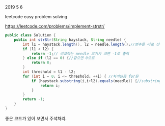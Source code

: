 2019 5 6

leetcode easy problem solving


https://leetcode.com/problems/implement-strstr/

```java
public class Solution {
    public int strStr(String haystack, String needle) {
        int l1 = haystack.length(), l2 = needle.length();//변수를 따로 선언하여 길이를 저장
        if (l1 < l2) {
            return -1;// 비교하는 needle 크기가 크면 -1로 출력
        } else if (l2 == 0) {//같으면 0으로 
            return 0;
        }
        int threshold = l1 - l2;
        for (int i = 0; i <= threshold; ++i) { //차이만큼 for문
            if (haystack.substring(i,i+l2).equals(needle)) {//substring사용하여 비교하는 needle이 나오면 그 때 출력
                return i;
            }
        }
        return -1;
    }
}
```

좋은 코드가 있어 보면서 주석처리.
